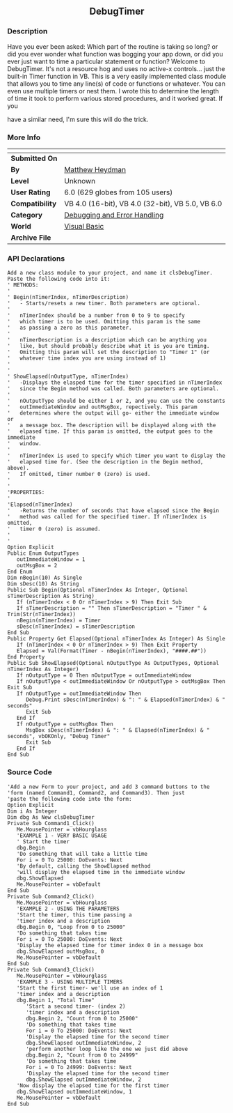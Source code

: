 ﻿<div align="center">

## DebugTimer


</div>

### Description

Have you ever been asked: Which part of the routine is taking so long? or did you ever wonder what function was bogging your app down, or did you ever just want to time a particular statement or function? Welcome to DebugTimer. It's not a resource hog and uses no active-x controls... just the built-in Timer function in VB. This is a very easily implemented class module that allows you to time any line(s) of code or functions or whatever. You can even use multiple timers or nest them. I wrote this to determine the length of time it took to perform various stored procedures, and it worked great. If you

have a similar need, I'm sure this will do the trick.
 
### More Info
 


<span>             |<span>
---                |---
**Submitted On**   |
**By**             |[Matthew Heydman](https://github.com/Planet-Source-Code/PSCIndex/blob/master/ByAuthor/matthew-heydman.md)
**Level**          |Unknown
**User Rating**    |6.0 (629 globes from 105 users)
**Compatibility**  |VB 4\.0 \(16\-bit\), VB 4\.0 \(32\-bit\), VB 5\.0, VB 6\.0
**Category**       |[Debugging and Error Handling](https://github.com/Planet-Source-Code/PSCIndex/blob/master/ByCategory/debugging-and-error-handling__1-26.md)
**World**          |[Visual Basic](https://github.com/Planet-Source-Code/PSCIndex/blob/master/ByWorld/visual-basic.md)
**Archive File**   |[](https://github.com/Planet-Source-Code/matthew-heydman-debugtimer__1-754/archive/master.zip)

### API Declarations

```
Add a new class module to your project, and name it clsDebugTimer. Paste the following code into it:
' METHODS:
'
' Begin(nTimerIndex, nTimerDescription)
'   - Starts/resets a new timer. Both parameters are optional.
'
'   nTimerIndex should be a number from 0 to 9 to specify
'   which timer is to be used. Omitting this param is the same
'   as passing a zero as this parameter.
'
'   nTimerDescription is a description which can be anything you
'   like, but should probably describe what it is you are timing.
'   Omitting this param will set the description to "Timer 1" (or
'   whatever time index you are using instead of 1)
'
'
' ShowElapsed(nOutputType, nTimerIndex)
'   -Displays the elasped time for the timer specified in nTimerIndex
'   since the Begin method was called. Both parameters are optional.
'
'   nOutputType should be either 1 or 2, and you can use the constants
'   outImmediateWindow and outMsgBox, repectively. This param
'   determines where the output will go- either the immediate window or
'   a message box. The description will be displayed along with the
'   elpased time. If this param is omitted, the output goes to the immediate
'   window.
'
'   nTimerIndex is used to specify which timer you want to display the
'   elapsed time for. (See the description in the Begin method, above).
'   If omitted, timer number 0 (zero) is used.
'
'
'PROPERTIES:
'
'Elapsed(nTimerIndex)
'   -Returns the number of seconds that have elapsed since the Begin
'   method was called for the specified timer. If nTimerIndex is omitted,
'   timer 0 (zero) is assumed.
'
'
Option Explicit
Public Enum OutputTypes
   outImmediateWindow = 1
   outMsgBox = 2
End Enum
Dim nBegin(10) As Single
Dim sDesc(10) As String
Public Sub Begin(Optional nTimerIndex As Integer, Optional sTimerDescription As String)
   If (nTimerIndex < 0 Or nTimerIndex > 9) Then Exit Sub
   If sTimerDescription = "" Then sTimerDescription = "Timer " & Trim(Str(nTimerIndex))
   nBegin(nTimerIndex) = Timer
   sDesc(nTimerIndex) = sTimerDescription
End Sub
Public Property Get Elapsed(Optional nTimerIndex As Integer) As Single
   If (nTimerIndex < 0 Or nTimerIndex > 9) Then Exit Property
   Elapsed = Val(Format(Timer - nBegin(nTimerIndex), "####.##"))
End Property
Public Sub ShowElapsed(Optional nOutputType As OutputTypes, Optional nTimerIndex As Integer)
   If nOutputType = 0 Then nOutputType = outImmediateWindow
   If nOutputType < outImmediateWindow Or nOutputType > outMsgBox Then Exit Sub
   If nOutputType = outImmediateWindow Then
      Debug.Print sDesc(nTimerIndex) & ": " & Elapsed(nTimerIndex) & " seconds"
      Exit Sub
   End If
   If nOutputType = outMsgBox Then
      MsgBox sDesc(nTimerIndex) & ": " & Elapsed(nTimerIndex) & " seconds", vbOKOnly, "Debug Timer"
      Exit Sub
   End If
End Sub
```


### Source Code

```
'Add a new Form to your project, and add 3 command buttons to the
'form (named Command1, Command2, and Command3). Then just
'paste the following code into the form:
Option Explicit
Dim i As Integer
Dim dbg As New clsDebugTimer
Private Sub Command1_Click()
   Me.MousePointer = vbHourglass
   'EXAMPLE 1 - VERY BASIC USAGE
   ' Start the timer
   dbg.Begin
   'Do something that will take a little time
   For i = 0 To 25000: DoEvents: Next
   'By default, calling the ShowElapsed method
   'will display the elapsed time in the immediate window
   dbg.ShowElapsed
   Me.MousePointer = vbDefault
End Sub
Private Sub Command2_Click()
   Me.MousePointer = vbHourglass
   'EXAMPLE 2 - USING THE PARAMETERS
   'Start the timer, this time passing a
   'timer index and a description
   dbg.Begin 0, "Loop from 0 to 25000"
   'Do something that takes time
   For i = 0 To 25000: DoEvents: Next
   'Display the elapsed time for timer index 0 in a message box
   dbg.ShowElapsed outMsgBox, 0
   Me.MousePointer = vbDefault
End Sub
Private Sub Command3_Click()
   Me.MousePointer = vbHourglass
   'EXAMPLE 3 - USING MULTIPLE TIMERS
   'Start the first timer- we'll use an index of 1
   'timer index and a description
   dbg.Begin 1, "Total Time"
      'Start a second timer- (index 2)
      'timer index and a description
      dbg.Begin 2, "Count from 0 to 25000"
      'Do something that takes time
      For i = 0 To 25000: DoEvents: Next
      'Display the elapsed time for the second timer
      dbg.ShowElapsed outImmediateWindow, 2
      'perform another loop like the one we just did above
      dbg.Begin 2, "Count from 0 to 24999"
      'Do something that takes time
      For i = 0 To 24999: DoEvents: Next
      'Display the elapsed time for the second timer
      dbg.ShowElapsed outImmediateWindow, 2
   'Now display the elapsed time for the first timer
   dbg.ShowElapsed outImmediateWindow, 1
   Me.MousePointer = vbDefault
End Sub
```

